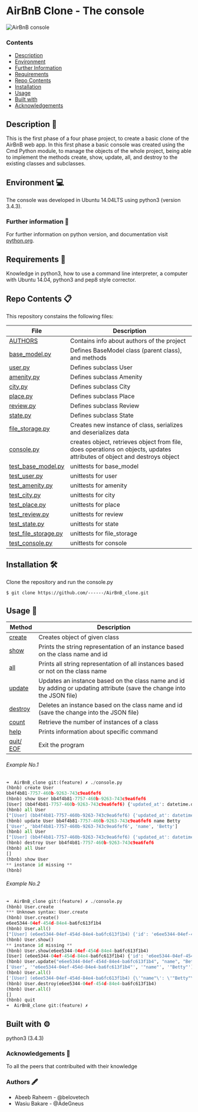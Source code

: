 # AirBnB Clone - The console

![AirBnB console](https://raw.githubusercontent.com/bdbaraban/AirBnB_clone/master/assets/hbnb_logo.png)

### Contents

- [Description](#Description)
- [Environment](#Environment)
- [Further Information](#Furtherinformation)
- [Requirements](#Requirements)
- [Repo Contents](#FileContents)
- [Installation](#Installation)
- [Usage](#Usage)
- [Built with](#Built-with)
- [Acknowledgements](#Acknowledgements)

## Description :page_facing_up:

This is the first phase of a four phase project, to create a basic clone of the AirBnB web app. In this first phase a basic console was created using the Cmd Python module, to manage the objects of the whole project, being able to implement the methods create, show, update, all, and destroy to the existing classes and subclasses.

## Environment :computer:

The console was developed in Ubuntu 14.04LTS using python3 (version 3.4.3).

### Further information :bookmark_tabs:

For further information on python version, and documentation visit [python.org](https://www.python.org/).

## Requirements :memo:

Knowledge in python3, how to use a command line interpreter, a computer with Ubuntu 14.04, python3 and pep8 style corrector.

## Repo Contents :clipboard:

This repository constains the following files:

| **File**                                                                     | **Description**                                                                                                          |
| ---------------------------------------------------------------------------- | ------------------------------------------------------------------------------------------------------------------------ |
| [AUTHORS](./AUTHORS)                                                         | Contains info about authors of the project                                                                               |
| [base_model.py](./models/base_model.py)                                      | Defines BaseModel class (parent class), and methods                                                                      |
| [user.py](./models/user.py)                                                  | Defines subclass User                                                                                                    |
| [amenity.py](./models/amenity.py)                                            | Defines subclass Amenity                                                                                                 |
| [city.py](./models/city.py)                                                  | Defines subclass City                                                                                                    |
| [place.py](./models/place.py)                                                | Defines subclass Place                                                                                                   |
| [review.py](./models/review.py)                                              | Defines subclass Review                                                                                                  |
| [state.py](./models/state.py)                                                | Defines subclass State                                                                                                   |
| [file_storage.py](./models/engine/file_storage.py)                           | Creates new instance of class, serializes and deserializes data                                                          |
| [console.py](./console.py)                                                   | creates object, retrieves object from file, does operations on objects, updates attributes of object and destroys object |
| [test_base_model.py](./tests/test_models/test_base_model.py)                 | unittests for base_model                                                                                                 |
| [test_user.py](./tests/test_models/test_user.py)                             | unittests for user                                                                                                       |
| [test_amenity.py](./tests/test_models/test_amenity.py)                       | unittests for amenity                                                                                                    |
| [test_city.py](./tests/test_models/test_city.py)                             | unittests for city                                                                                                       |
| [test_place.py](./tests/test_models/test_place.py)                           | unittests for place                                                                                                      |
| [test_review.py](./tests/test_models/test_review.py)                         | unittests for review                                                                                                     |
| [test_state.py](./tests/test_models/test_state.py)                           | unittests for state                                                                                                      |
| [test_file_storage.py](./tests/test_models/test_engine/test_file_storage.py) | unittests for file_storage                                                                                               |
| [test_console.py](./tests/test_console.py)                                   | unittests for console                                                                                                    |

## Installation :hammer_and_wrench:

Clone the repository and run the console.py

```
$ git clone https://github.com/------/AirBnB_clone.git
```

## Usage :wrench:

| **Method**                | **Description**                                                                                                         |
| ------------------------- | ----------------------------------------------------------------------------------------------------------------------- |
| [create](./console.py)    | Creates object of given class                                                                                           |
| [show](./console.py)      | Prints the string representation of an instance based on the class name and id                                          |
| [all](./console.py)       | Prints all string representation of all instances based or not on the class name                                        |
| [update](./console.py)    | Updates an instance based on the class name and id by adding or updating attribute (save the change into the JSON file) |
| [destroy](./console.py)   | Deletes an instance based on the class name and id (save the change into the JSON file)                                 |
| [count](./console.py)     | Retrieve the number of instances of a class                                                                             |
| [help](./console.py)      | Prints information about specific command                                                                               |
| [quit/ EOF](./console.py) | Exit the program                                                                                                        |

###### Example No.1

```Python
➜  AirBnB_clone git:(feature) ✗ ./console.py
(hbnb) create User
bb4f4b81-7757-460b-9263-743c9ea6fef6
(hbnb) show User bb4f4b81-7757-460b-9263-743c9ea6fef6
[User] (bb4f4b81-7757-460b-9263-743c9ea6fef6) {'updated_at': datetime.datetime(2019, 11, 13, 17, 7, 45, 492139), 'id': 'bb4f4b81-7757-460b-9263-743c9ea6fef6', 'created_at': datetime.datetime(2019, 11, 13, 17, 7, 45, 492106)}
(hbnb) all User
["[User] (bb4f4b81-7757-460b-9263-743c9ea6fef6) {'updated_at': datetime.datetime(2019, 11, 13, 17, 7, 45, 492139), 'id': 'bb4f4b81-7757-460b-9263-743c9ea6fef6', 'created_at': datetime.datetime(2019, 11, 13, 17, 7, 45, 492106)}"]
(hbnb) update User bb4f4b81-7757-460b-9263-743c9ea6fef6 name Betty
['User', 'bb4f4b81-7757-460b-9263-743c9ea6fef6', 'name', 'Betty']
(hbnb) all User
["[User] (bb4f4b81-7757-460b-9263-743c9ea6fef6) {'updated_at': datetime.datetime(2019, 11, 13, 17, 7, 45, 492139), 'id': 'bb4f4b81-7757-460b-9263-743c9ea6fef6', 'name': 'Betty', 'created_at': datetime.datetime(2019, 11, 13, 17, 7, 45, 492106)}"]
(hbnb) destroy User bb4f4b81-7757-460b-9263-743c9ea6fef6
(hbnb) all User
[]
(hbnb) show User
** instance id missing **
(hbnb)

```

###### Example No.2

```Python
➜  AirBnB_clone git:(feature) ✗ ./console.py
(hbnb) User.create
*** Unknown syntax: User.create
(hbnb) User.create()
e6ee5344-04ef-454d-84e4-ba6fc613f1b4
(hbnb) User.all()
["[User] (e6ee5344-04ef-454d-84e4-ba6fc613f1b4) {'id': 'e6ee5344-04ef-454d-84e4-ba6fc613f1b4', 'updated_at': datetime.datetime(2019, 11, 13, 17, 14, 1, 963404), 'created_at': datetime.datetime(2019, 11, 13, 17, 14, 1, 963373)}"]
(hbnb) User.show()
** instance id missing **
(hbnb) User.show(e6ee5344-04ef-454d-84e4-ba6fc613f1b4)
[User] (e6ee5344-04ef-454d-84e4-ba6fc613f1b4) {'id': 'e6ee5344-04ef-454d-84e4-ba6fc613f1b4', 'updated_at': datetime.datetime(2019, 11, 13, 17, 14, 1, 963404), 'created_at': datetime.datetime(2019, 11, 13, 17, 14, 1, 963373)}
(hbnb) User.update("e6ee5344-04ef-454d-84e4-ba6fc613f1b4", "name", "Betty")
['User', '"e6ee5344-04ef-454d-84e4-ba6fc613f1b4"', '"name"', '"Betty"']
(hbnb) User.all()
['[User] (e6ee5344-04ef-454d-84e4-ba6fc613f1b4) {\'"name"\': \'"Betty"\', \'id\': \'e6ee5344-04ef-454d-84e4-ba6fc613f1b4\', \'updated_at\': datetime.datetime(2019, 11, 13, 17, 14, 1, 963404), \'created_at\': datetime.datetime(2019, 11, 13, 17, 14, 1, 963373)}']
(hbnb) User.destroy(e6ee5344-04ef-454d-84e4-ba6fc613f1b4)
(hbnb) User.all()
[]
(hbnb) quit
➜  AirBnB_clone git:(feature) ✗

```

## Built with :gear:

python3 (3.4.3)

### Acknowledgements :raised_hands:

To all the peers that contribuited with their knowledge

### Authors :fountain_pen:

- Abeeb Raheem - @belovetech
- Wasiu Bakare - @AdeGneus
